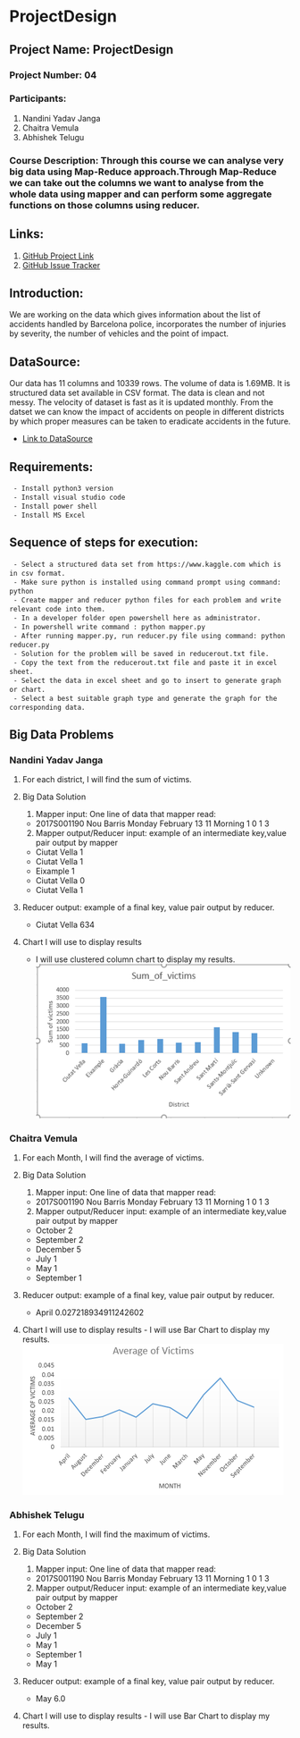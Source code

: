# ProjectDesign
## Project Name: ProjectDesign
### Project Number: 04
### Participants:
1. Nandini Yadav Janga
1. Chaitra Vemula
1. Abhishek Telugu

### Course Description: Through this course we can analyse very big data using Map-Reduce approach.Through Map-Reduce we can take out the columns we want to analyse from the whole data using mapper and can perform some aggregate functions on those columns using reducer.

## Links:
1. [GitHub Project Link](https://github.com/nandiniyadavjanga/ProjectDesign)
1. [GitHub Issue Tracker](https://github.com/nandiniyadavjanga/ProjectDesign/issues)

## Introduction: 
We are working on the data which gives information about the list of accidents handled by Barcelona police, incorporates the number of injuries by severity, the number of vehicles and the point of impact.

## DataSource: 
Our data has 11 columns and 10339 rows. The volume of data is 1.69MB. It is structured data set available in CSV format. The data is clean and not messy. The velocity of dataset is fast as it is updated monthly. From the datset we can know the impact of accidents on people in different districts by which proper measures can be taken to eradicate accidents in the future.
- [Link to DataSource](https://www.kaggle.com/xvivancos/barcelona-data-sets#accidents_2017.csv)

## Requirements:
     - Install python3 version
     - Install visual studio code
     - Install power shell
     - Install MS Excel
  
 ## Sequence of steps for execution:
     - Select a structured data set from https://www.kaggle.com which is in csv format.
     - Make sure python is installed using command prompt using command: python
     - Create mapper and reducer python files for each problem and write relevant code into them.
     - In a developer folder open powershell here as administrator.
     - In powershell write command : python mapper.py
     - After running mapper.py, run reducer.py file using command: python reducer.py
     - Solution for the problem will be saved in reducerout.txt file.
     - Copy the text from the reducerout.txt file and paste it in excel sheet.
     - Select the data in excel sheet and go to insert to generate graph or chart.
     - Select a best suitable graph type and generate the graph for the corresponding data.

## Big Data Problems
### Nandini Yadav Janga
1. For each district, I will find the sum of victims. 
2. Big Data Solution
   1. Mapper input: One line of data that mapper read:
     - 2017S001190  Nou Barris  Monday  February  13  11  Morning  1	  0	1	3

   2. Mapper output/Reducer input: example of an intermediate key,value pair output by mapper
    * Ciutat Vella	1
    * Ciutat Vella	1
    * Eixample	1
    * Ciutat Vella	0
    * Ciutat Vella	1

  3. Reducer output:  example of a final key, value pair output by reducer.
     - Ciutat Vella	634
  4. Chart I will use to display results
     - I will use clustered column chart to display my results.
     ![Clustered Column Chart](https://github.com/nandiniyadavjanga/ProjectDesign/blob/master/sum-of-victims/screenshots/Sumofvictimschart.PNG)
### Chaitra Vemula
1. For each Month, I will find the average of victims. 
2. Big Data Solution
   1. Mapper input: One line of data that mapper read:
     - 2017S001190  Nou Barris  Monday  February  13  11  Morning  1	  0	1	3

   2. Mapper output/Reducer input: example of an intermediate key,value pair output by mapper
    * October         2
    * September       2
    * December        5
    * July            1
    * May             1
    * September       1

  3. Reducer output:  example of a final key, value pair output by reducer.
     - April	0.027218934911242602
   4. Chart I will use to display results
     - I will use Bar Chart to display my results.
     ![Clustered Column Chart](https://github.com/nandiniyadavjanga/ProjectDesign/blob/master/average-of-victims/screenshots/Chart.PNG)
### Abhishek Telugu
1. For each Month, I will find the maximum of victims. 
2. Big Data Solution
   1. Mapper input: One line of data that mapper read:
     - 2017S001190  Nou Barris  Monday  February  13  11  Morning  1	  0	1	3

   2. Mapper output/Reducer input: example of an intermediate key,value pair output by mapper
   
    * October	2
    * September	2
    * December	5
    * July	1
    * May	1
    * September	1
    * May	1

  3. Reducer output:  example of a final key, value pair output by reducer.
     - May	6.0
   4. Chart I will use to display results
     - I will use Bar Chart to display my results.

